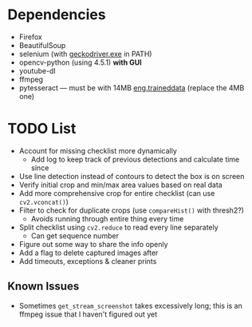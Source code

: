 # Dependencies
* Firefox
* BeautifulSoup
* selenium (with [geckodriver.exe](https://github.com/mozilla/geckodriver/releases) in PATH)
* opencv-python (using 4.5.1) __with GUI__
* youtube-dl
* ffmpeg
* pytesseract — must be with 14MB [eng.traineddata](https://github.com/tesseract-ocr/tessdata_best/blob/master/eng.traineddata) (replace the 4MB one)

# TODO List
* Account for missing checklist more dynamically
  * Add log to keep track of previous detections and calculate time since
* Use line detection instead of contours to detect the box is on screen
* Verify initial crop and min/max area values based on real data
* Add more comprehensive crop for entire checklist (can use ```cv2.vconcat()```)
* Filter to check for duplicate crops (use ```compareHist()``` with thresh2?)
  * Avoids running through entire thing every time
* Split checklist using ```cv2.reduce``` to read every line separately
  * Can get sequence number
* Figure out some way to share the info openly
* Add a flag to delete captured images after
* Add timeouts, exceptions & cleaner prints

## Known Issues
* Sometimes ```get_stream_screenshot``` takes excessively long; this is an ffmpeg issue that I haven't figured out yet